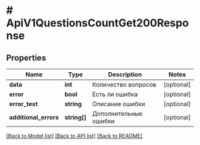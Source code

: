 # # ApiV1QuestionsCountGet200Response

## Properties

Name | Type | Description | Notes
------------ | ------------- | ------------- | -------------
**data** | **int** | Количество вопросов | [optional]
**error** | **bool** | Есть ли ошибка | [optional]
**error_text** | **string** | Описание ошибки | [optional]
**additional_errors** | **string[]** | Дополнительные ошибки | [optional]

[[Back to Model list]](../../README.md#models) [[Back to API list]](../../README.md#endpoints) [[Back to README]](../../README.md)
